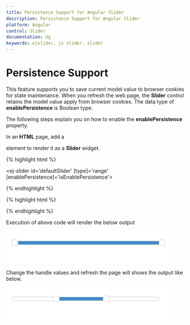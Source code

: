 ```yaml
---
title: Persistence Support for Angular Slider
description: Persistence Support for Angular Slider
platform: Angular
control: Slider
documentation: Ug
keywords: ejslider, js slider, slider
---
```


# Persistence Support

This feature supports you to save current model value to browser cookies for state maintenance. When you refresh the web page, the **Slider** control retains the model value apply from browser cookies. The data type of **enablePersistence** is Boolean type. 

The following steps explain you on how to enable the **enablePersistence** property.

In an **HTML** page, add a **<div>** element to render it as a **Slider** widget.

{% highlight html %}

<ej-slider id='defaultSlider' [type]='range' [enablePersistence]='isEnablePersistence'></ej-slider>

{% endhighlight %}

{% highlight html %}

 <script>

import { Component } from '@angular/core';
import { SliderModule } from '@syncfusion/ej2-ng-inputs';

@Component({
    selector: 'control-content',
    templateUrl: 'app/components/slider/slider.component.html'',
})
export class DefaultSliderComponent {
    public enablePersistence: boolean = true,
    public range: string ='range';
}
</script>

{% endhighlight %}

Execution of above code will render the below output 

![](Enable_persistence_images/persist_img1.png)

Change the handle values and refresh the page will shows the output like below.

![](Enable_persistence_images/persist_img2.png)